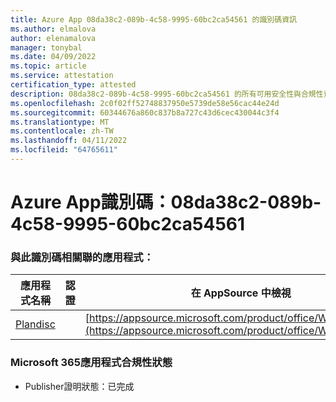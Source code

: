 ```yaml
---
title: Azure App 08da38c2-089b-4c58-9995-60bc2ca54561 的識別碼資訊
ms.author: elmalova
author: elenamalova
manager: tonybal
ms.date: 04/09/2022
ms.topic: article
ms.service: attestation
certification_type: attested
description: 08da38c2-089b-4c58-9995-60bc2ca54561 的所有可用安全性與合規性資訊。
ms.openlocfilehash: 2c0f02ff52748837950e5739de58e56cac44e24d
ms.sourcegitcommit: 60344676a860c837b8a727c43d6cec430044c3f4
ms.translationtype: MT
ms.contentlocale: zh-TW
ms.lasthandoff: 04/11/2022
ms.locfileid: "64765611"
---
```

# <a name="azure-app-id-08da38c2-089b-4c58-9995-60bc2ca54561"></a>Azure App識別碼：08da38c2-089b-4c58-9995-60bc2ca54561


### <a name="apps-associated-with-this-id"></a>與此識別碼相關聯的應用程式：
| **應用程式名稱** | **認證** | **在 AppSource 中檢視** |
|--------------|---------------|-----------------------|
| [Plandisc](../forward/WA200003869.md) |  | [https://appsource.microsoft.com/product/office/WA200003869](https://appsource.microsoft.com/product/office/WA200003869) |

### <a name="microsoft-365-app-compliance-status"></a>Microsoft 365應用程式合規性狀態
- Publisher證明狀態：已完成
